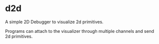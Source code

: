 # d2d
A simple 2D Debugger to visualize 2d primitives.

Programs can attach to the visualizer through multiple channels and send 2d primitives.

